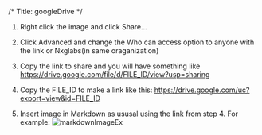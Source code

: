 /*
Title: googleDrive
*/

1. Right click the image and click Share...

2. Click Advanced and change the Who can access option to anyone with the link or Nxglabs(in same oraganization)

3. Copy the link to share and you will have something like
https://drive.google.com/file/d/FILE_ID/view?usp=sharing

4. Copy the FILE_ID to make a link like this:
https://drive.google.com/uc?export=view&id=FILE_ID

5. Insert image in Markdown as ususal using the link from step 4.
For example: 
![markdownImageEx](https://drive.google.com/uc?export=view&id=1fiYOcu_Z39b1FX_BMbu-KquXDgTJzOWl)
